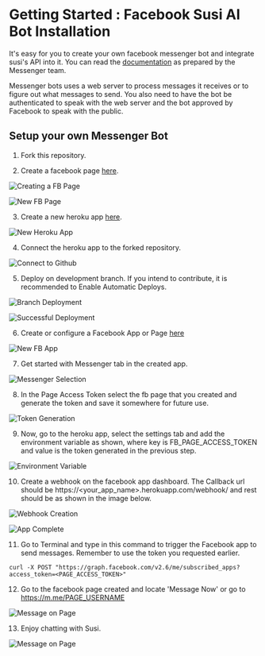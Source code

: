 # Getting Started : Facebook Susi AI Bot Installation 

It's easy for you to create your own facebook messenger bot and integrate susi's API into it. You can read the  [documentation](https://developers.facebook.com/docs/messenger-platform/quickstart) as prepared by the Messenger team.

Messenger bots uses a web server to process messages it receives or to figure out what messages to send. You also need to have the bot be authenticated to speak with the web server and the bot approved by Facebook to speak with the public.

## Setup your own Messenger Bot
1. Fork this repository.

2. Create a facebook page [here](https://www.facebook.com/pages/create/).

 ![Creating a FB Page](images/1_create_fb_page.png)

 ![New FB Page](images/2_fb_page.png)

3. Create a new heroku app [here](https://dashboard.heroku.com/new?org=personal-apps).

 ![New Heroku App](images/3_create_heroku_app.png)

4. Connect the heroku app to the forked repository.

 ![Connect to Github](images/4_heroku_github_connect.png)

5. Deploy on development branch. If you intend to contribute, it is recommended to Enable Automatic Deploys.

 ![Branch Deployment](images/5_branch_selection.png)

 ![Successful Deployment](images/6_heroku_deployment.png)

6. Create or configure a Facebook App or Page [here](https://developers.facebook.com/apps/)

 ![New FB App](images/7_create_fb_app.png)

7. Get started with Messenger tab in the created app.

 ![Messenger Selection](images/8_select_messenger.png)

8. In the Page Access Token select the fb page that you created and generate the token and save it somewhere for future use.

 ![Token Generation](images/9_select_token.png)

9. Now, go to the heroku app, select the settings tab and add the environment variable as shown, where key is FB_PAGE_ACCESS_TOKEN and value is the token generated in the previous step.

 ![Environment Variable](images/10_add_env_variable.png)

10. Create a webhook on the facebook app dashboard. The Callback url should be https://&lt;your_app_name&gt;.herokuapp.com/webhook/ and rest should be as shown in the image below.

 ![Webhook Creation](images/11_add_webhook.png)

 ![App Complete](images/12_app_complete.png)

11. Go to Terminal and type in this command to trigger the Facebook app to send messages. Remember to use the token you requested earlier.
  ```
  curl -X POST "https://graph.facebook.com/v2.6/me/subscribed_apps?access_token=<PAGE_ACCESS_TOKEN>"
  ```

12. Go to the facebook page created and locate 'Message Now' or go to https://m.me/PAGE_USERNAME

 ![Message on Page](images/13_message_on_page.png)

13. Enjoy chatting with Susi.

 ![Message on Page](images/14_fb_chat.png)
